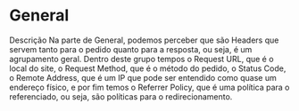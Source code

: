 # General

Descrição
Na parte de General, podemos perceber que são Headers que servem tanto para o pedido quanto para a resposta, ou seja, é um agrupamento geral. Dentro deste grupo tempos o Request URL, que é o local do site, o Request Method, que é o método do pedido, o Status Code, o Remote Address, que é um IP que pode ser entendido como quase um endereço físico, e por fim temos o Referrer Policy, que é uma política para o referenciado, ou seja, são políticas para o redirecionamento.